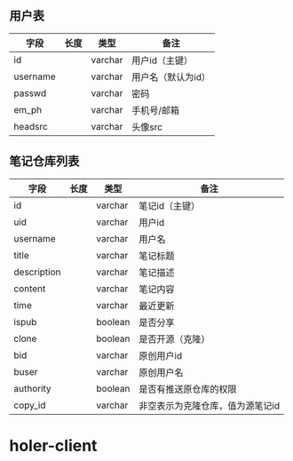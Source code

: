 ## 用户表

|  字段    | 长度 | 类型 |  备注   |
| -------- | ---- | ---- | ---- |
| id       |      |   varchar   |  用户id（主键）    |
| username     |      |  varchar    |  用户名（默认为id）    |
| passwd |      |   varchar   |  密码    |
| em_ph |      |   varchar   |   手机号/邮箱   |
| headsrc |      |   varchar   |  头像src    |


## 笔记仓库列表

| 字段        | 长度 | 类型 |   备注   |
| ----------- | ---- | ---- | ---- |
| id          |      |  varchar    |  笔记id（主键）    |
| uid          |      |  varchar    |  用户id    |
| username        |      |   varchar   |  用户名    |
| title       |      |  varchar    |   笔记标题   |
| description |      |  varchar    |  笔记描述    |
| content     |      |  varchar    |  笔记内容    |
| time     |      |   varchar   |   最近更新   |
| ispub |      |  boolean    |   是否分享   |
| clone |      |  boolean    |   是否开源（克隆）   |
| bid        |      |   varchar   |   原创用户id   |
| buser        |      |  varchar    |  原创用户名    |
| authority        |      |  boolean    |   是否有推送原仓库的权限   |
| copy_id      |      |  varchar    |   非空表示为克隆仓库，值为源笔记id   |





# **holer-client**